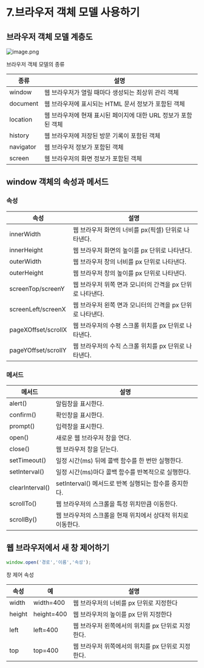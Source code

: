 # 7.브라우저 객체 모델 사용하기

## 브라우저 객체 모델 계층도

![image.png](https://miro.medium.com/v2/resize:fit:1200/0*zJZyVkZuFGdabfKy.jpg)

브라우저 객체 모델의 종류

| 종류 | 설명 |
| --- | --- |
| window | 웹 브라우저가 열릴 때마다 생성되는 최상위 관리 객체 |
| document | 웹 브라우저에 표시되는 HTML 문서 정보가 포함된 객체 |
| location | 웹 브라우저에 현재 표시된 페이지에 대한 URL 정보가 포함된 객체 |
| history | 웹 브라우저에 저장된 방문 기록이 포함된 객체 |
| navigator | 웹 브라우저 정보가 포함된 객체 |
| screen | 웹 브라우저의 화면 정보가 포함된 객체 |

## window 객체의 속성과 메서드

### 속성

| 속성 | 설명 |
| --- | --- |
| innerWidth | 웹 브라우저 화면의 너비를 px(픽셀) 단위로 나타낸다. |
| innerHeight | 웹 브라우저 화면의 높이를 px 단위로 나타낸다. |
| outerWidth | 웹 브라우저 창의 너비를 px 단위로 나타낸다. |
| outerHeight | 웹 브라우저 창의 높이를 px 단위로 나타낸다. |
| screenTop/screenY | 웹 브라우저 위쪽 면과 모니터의 간격을 px 단위로 나타낸다. |
| screenLeft/screenX | 웹 브라우저 왼쪽 면과 모니터의 간격을 px 단위로 나타낸다. |
| pageXOffset/scrollX | 웹 브라우저의 수평 스크롤 위치를 px 단위로 나타낸다. |
| pageYOffset/scrollY | 웹 브라우저의 수직 스크롤 위치를 px 단위로 나타낸다. |

### 메서드

| 메서드 | 설명 |
| --- | --- |
| alert() | 알림창을 표시한다. |
| confirm() | 확인창을 표시한다. |
| prompt() | 입력창을 표시한다. |
| open() | 새로운 웹 브라우저 창을 연다. |
| close() | 웹 브라우저 창을 닫는다. |
| setTimeout() | 일정 시간(ms) 뒤에 콜백 함수를 한 번만 실행한다. |
| setInterval() | 일정 시간(ms)마다 콜백 함수를 반복적으로 실행한다. |
| clearInterval() | setInterval() 메서드로 반복 실행되는 함수를 중지한다. |
| scrollTo() | 웹 브라우저의 스크롤을 특정 위치만큼 이동한다. |
| scrollBy() | 웹 브라우저의 스크롤을 현재 위치에서 상대적 위치로 이동한다. |

## 웹 브라우저에서 새 창 제어하기

```jsx
window.open('경로','이름','속성');
```

창 제어 속성

| 속성 | 예 | 설명 |
| --- | --- | --- |
| width | width=400 | 웹 브라우저의 너비를 px 단위로 지정한다 |
| height | height=400 | 웹 브라우저의 높이를 px 단위 지정한다 |
| left | left=400 | 웹 브라우저 왼쪽에서의 위치를 px 단위로 지정한다. |
| top | top=400 | 웹 브라우저 위쪽에서의 위치를 px 단위로 지정한다. |
